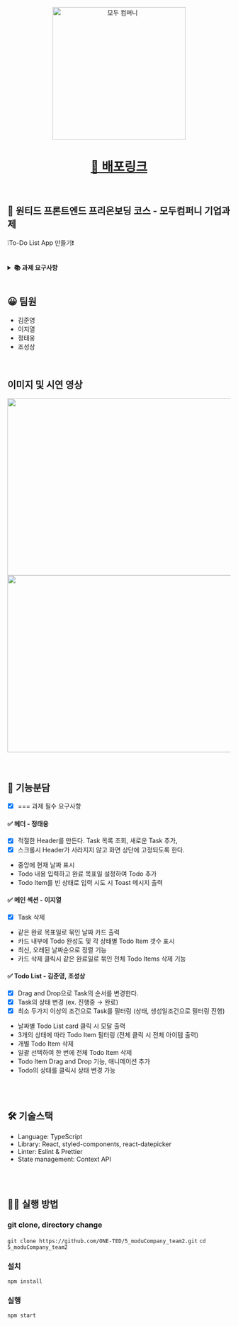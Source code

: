 <p align='middle'>
  <a href='https://www.moduparking.com/'>
    <img src='https://user-images.githubusercontent.com/51367622/130882614-fdfde471-f2c6-4be5-b4e2-afd6181e310c.png' width="300px;" alt="모두 컴퍼니" />
  </a></p>
<p align='middle'>
<h1 align='middle'><a href='https://oneted-moducompany-todolist.netlify.app/'>👀 배포링크</a></h1>

<br/>

## 📌 원티드 프론트엔드 프리온보딩 코스 - 모두컴퍼니 기업과제


❕To-Do List App 만들기❗

<br/>

<details>
    <summary><STRONG>
       📚 과제 요구사항
        </STRONG></summary>
- [필수] 적절한 Header를 만든다.   <br/>
- [필수] 스크롤시 Header가 사라지지 않고 화면 상단에 고정되도록 한다. <br/>
- [필수] 필수적으로 추가해야할 기능: Task 목록 조회, 새로운 Task 추가, Task 삭제 <br/>
- [필수] Drag and Drop으로 Task의 순서를 변경한다. <br/>
- [필수] 최소 두가지 이상의 조건으로 Task를 필터링 (ex. 상태, 생성일, 생성자, 중요도)  <br/>
- [필수] Task의 상태 변경 (ex. 진행중 → 완료) <br/>
</details>

<br/>



## 😀 팀원

- 김준영
- 이지열
- 정태웅
- 조성상

<br/>



## 이미지 및 시연 영상


<img src="https://user-images.githubusercontent.com/52653720/131139681-d9701b39-368a-4610-9afd-a6e705c80bd2.JPG" width="800" height="400">

<img src="https://user-images.githubusercontent.com/55486644/131142351-b4cda206-d302-4e2c-8774-f947296802c1.gif" width="800" height="400">
<br/>



<br/>
<br/>







## 📑 기능분담 

- [x] === 과제 필수 요구사항

#### ✅ 헤더 - 정태웅

- [x] 적절한 Header를 만든다. Task 목록 조회, 새로운 Task 추가,
- [x] 스크롤시 Header가 사라지지 않고 화면 상단에 고정되도록 한다.
- 중앙에 현재 날짜 표시
- Todo 내용 입력하고 완료 목표일 설정하여 Todo 추가 
- Todo Item를 빈 상태로 입력 시도 시 Toast 메시지 출력



#### ✅ 메인 섹션 - 이지열

- [x]  Task 삭제
- 같은 완료 목표일로 묶인 날짜 카드 출력
- 카드 내부에 Todo 완성도 및 각 상태별 Todo Item 갯수 표시
- 최신, 오래된 날짜순으로 정렬 기능
- 카드 삭제 클릭시 같은 완료일로 묶인 전체 Todo Items 삭제 기능



#### ✅ Todo List  - 김준영, 조성상

- [x] Drag and Drop으로 Task의 순서를 변경한다.
- [x] Task의 상태 변경 (ex. 진행중 → 완료)
- [x] 최소 두가지 이상의 조건으로 Task를 필터링 (상태, 생성일조건으로 필터링 진행)

- 날짜별 Todo List card 클릭 시 모달 출력
- 3개의 상태에 따라 Todo Item 필터링 (전체 클릭 시 전체 아이템 출력)
- 개별 Todo Item 삭제
- 일괄 선택하여 한 번에 전체 Todo Item 삭제
- Todo Item Drag and Drop 기능, 애니메이션 추가
- Todo의 상태를 클릭시 상태 변경 가능

<br/>  
<br/>

## 🛠 기술스택

- Language: TypeScript
- Library: React, styled-components, react-datepicker
- Linter: Eslint & Prettier
- State management: Context API

<br/>
<br/>

## 👨‍💻 실행 방법

### git clone, directory change

`git clone https://github.com/ONE-TED/5_moduCompany_team2.git`
`cd 5_moduCompany_team2`

### 설치

`npm install`

### 실행

`npm start`

